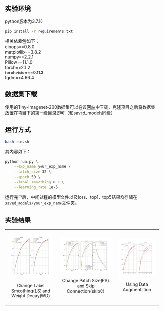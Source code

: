 ## 实验环境
python版本为3.7.16  
```bash
pip install -r requirements.txt
```
相关依赖包如下：  
einops==0.8.0  
matplotlib==3.8.2  
numpy==2.2.1  
Pillow==11.1.0  
torch==2.1.2  
torchvision==0.11.3  
tqdm==4.66.4  
## 数据集下载
使用的Tiny-Imagenet-200数据集可以在该[网站](https://www.kaggle.com/datasets/nikhilshingadiya/tinyimagenet200)中下载，克隆项目之后将数据集放置在项目下的第一级目录即可（和saved_models同级）
## 运行方式
```bash
bash run.sh
```
其内容如下：  
```bash
python run.py \
    --exp_name your_exp_name \
    --batch_size 32 \
    --epoch 50 \
    --label_smoothing 0.1 \
    --learning_rate 1e-5
```
运行完毕后，中间过程的模型文件以及loss、top1、top5结果均存储在`saved_models/your_exp_name`文件夹。
## 实验结果

<div style="text-align: center;">
  <table style="margin: auto; border-collapse: collapse;">
    <tr>
      <td style="padding: 10px; text-align: center;">
        <img src="saved_res_imgs/metric_of_basic.png" alt="改变Label Smoothing(LS)和Weight Decay(WD)实验结果" width="250">
        <p>Change Label Smoothing(LS) and Weight Decay(WD)</p>
      </td>
      <td style="padding: 10px; text-align: center;">
        <img src="saved_res_imgs/metric_of_WD0p01.png" alt="改变Patch Size(PS)和Skip Connection(skipC)实验结果" width="380">
        <p>Change Patch Size(PS) and Skip Connection(skipC)</p>
      </td>
    <td style="padding: 10px; text-align: center;">
        <img src="saved_res_imgs/DA.png" alt="数据增强实验结果" width="250">
        <p>Using Data Augmentation</p>
      </td>
    </tr>
  </table>
</div>

